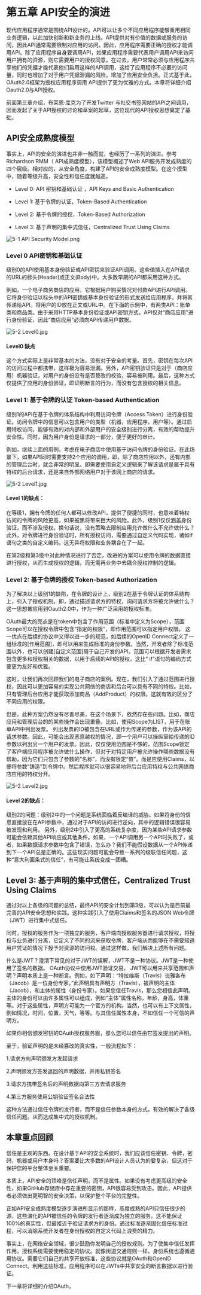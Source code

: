 # 第五章 API安全的演进

现代应用程序通常是围绕API设计的。API可以让多个不同应用程序能够重用相同业务逻辑，以此加快创新和新业务的上线。API提供对有价值的数据或服务的访问，因此API通常需要限制对应用的访问。因此，应用程序需要正确的授权才能调用API。除了应用程序自身要调用API，如果应用程序需要代表用户调用API来访问用户拥有的资源，则它需要用户的授权同意。在过去，用户常常必须与应用程序共享他们的凭据才能代表他们启用这样的API调用，这给了应用程序不必要的访问量，同时也增加了对于用户凭据泄漏的风险，增加了应用安全负担。正式基于此，OAuth2.0框架为授权应用程序调用 API提供了更为优雅的方式。本章将详细介绍Oauth2.0与API授权。

前面第三章介绍，布莱恩·库克为了开发Twitter 与社交书签网站的API之间调用，因而发起了关于API授权的讨论和草案的起草，这位现代的API授权思想奠定了基础。

## API安全成熟度模型

事实上，API的安全的演进也并非一触而就，也经历了一系列的演进。参考Richardson RMM（ API成熟度模型），该模型概述了Web API服务开发成熟度的四个层级。相对应的，从安全角度，构建了API的安全成熟度模型。在这个模型中，随着等级升高，安全性和信任度就越高。

- Level 0: API 密钥和基础认证 ，API Keys and Basic Authentication

- Level 1: 基于令牌的认证，Token-Based Authentication
- Level 2: 基于令牌的授权，Token-Based Authorization

- Level 3: 基于声明的集中式信任，Centralized Trust Using Claims

![5-1 API Security Model.png](https://huawei.best/2021/06/30/98d476ec82e8d.png)

### Level 0 API密钥和基础认证

级别0的API使用基本身份验证或API密钥来验证API调用。这些值插入在API请求的URL的标头(Header)或正文(Body)中。大多数早期的API都采用这种方式。

例如，一个电子商务商店的应用，它根据用户购买情况对付款API进行API调用。它将身份验证以标头中的API密钥或基本身份验证的形式发送给应用程序，并将其传递给API。将用户的ID放在正文或URL中。在下面的示例中，有两类API：账单类和商品类。由于采用HTTP基本身份验证或API密钥方式，API仅对“商店应用”进行身份验证，因此“商店应用”必须向API传递用户数据。

![5-2 Level0.jpg](https://huawei.best/2021/06/30/42c703bfcd425.jpg)

#### Level0 缺点

这个方式实际上是非常基本的方法，没有对于安全的考量。首先，密钥在每次API的访问过程中都携带，这样极为容易泄漏。另外，API密钥验证只是对于（商店应用）机器验证，对用户的身份没有是否篡改的校验，容易被利用。最后，这种方式仅提供了应用的身份验证，即证明断言的行为，而没有包含授权的相关信息。

### Level 1: 基于令牌的认证 Token-based Authentication

级别1的API在基于令牌的体系结构中利用访问令牌（Access Token）进行身份验证。访问令牌中的信息可以包含用户的类型（机器，应用程序，用户等）。通过启用特权访问，能够有效的对内部和外部用户的安全级别进行分离，有效的帮助提升安全性。同时，因为用户身份是请求的一部分，便于更好的审计。

例如，继续上面的用例，考虑在电子商店中使用基于访问令牌的身份验证。在此场景下，如果API同时需要支持2个应用的调用，即，除了商店应用以外，还有内部的管理后台时，就会非常的明显。即需要使用自定义逻辑来了解该请求是属于具有特权的后台请求，还是来自外部网络用户对于该网上商店的请求。

![5-2 Level1.jpg](https://huawei.best/2021/06/30/8c84f4080169c.jpg)

#### Level 1的缺点：

在等级1，拥有令牌的任何人都可以修改API，提供了便捷的同时，也意味着特权访问的令牌的风险更高，如果被黑将带来巨大的风险。此外，级别1仅仅涵盖身份验证，而不涉及授权。换句话说，没有策略去限制应用允许做什么不允许做什么？此外，对令牌进行身份验证时，所有授权访问，需要通过自定义代码实现，诸如if语句之类的自定义编码，这无异将权限和业务耦合在了一起。

在第2级和第3级中对此种情况进行了否定，改进的方案可以使用令牌的数据直接进行授权，从而生成授权的逻辑，而无需再业务中去耦合授权控制的逻辑。

### Level 2: 基于令牌的授权 Token-based Authorization

为了解决以上级别1的缺陷，在令牌的设计上，级别2在基于令牌认证的体系结构上，引入了授权机制。即，通过描述请求方的特权，询问请求方将被允许做什么？这一思想被应用到Oauth2.0中，作为一种广泛采用的授权标准。

OAuth最大的亮点是在token中包含了作用范围（标准中定义为Scope），范围Scope可以在授权令牌中包含“指定的权限”，即作用范围可以指定用户权限。 这一优点在后续的协议中又得以进一步的规范，如后续的OpenID Connect定义了一组标准的[作用范围]，即可以用来生成标准的身份参数。当然，开发者除了标准范围以外，也可以创建[自定义范围]用于自己开发的API。范围可以根据开发者需求包含更多和授权相关的数据，以用于后续的API的授权，这比“ if”语句的编码方式要更为友好和优雅。

这时，让我们再次回顾我们的电子商店的案例。现在，我们引入了通过范围进行授权，因此可以更加容易的实现公共网络的商店和后台可以具有不同的特权。比如，只有管理后台应用才能获取添加商品（AddProduct）的权限。这就有效的区分了不同应用的权限。

但是，此种方案仍然没有尽善尽美，在这个场景下，依然存在些问题。比如，商店应用和管理后台的的某些操作会出现重叠。比如，使用Scope为LIST，用于在账单API中列出发票。 列出发票的ID被包含在URL或作为传递的参数，作为该API的请求参数。因此，可能会出现恶意越权的情况，即一个用户可以操纵窜給传递的ID参数以列出另一个用户的发票。因此，仅仅使用范围是不够的，范围Scope锁定了客户端应用程序被允许做什么操作，但对于对特定用户被允许操作哪些数据没有帮助，因为它们只包含了参数的“名称”，而没有限定“值”。而是应使用Claims，以便将参数“铸造”到令牌中。然后程序就可以很容易地将后台应用特权与公共网络商店应用的特权分开。

![5-2 Level2.jpg](https://huawei.best/2021/06/30/8300797681f6b.jpg)

#### Level 2的缺点：

级别2的问题：级别2中的一个问题是系统面临着反编译的威胁。如果将身份的信息直接放在在API参数中，通过对于API的访问进行逆向，其中的逻辑错误很容易被发现和利用。 另外，级别2中引入了更高的系统复杂度，因为某些API请求参数可能会依赖其他API响应或其他条件。如果，一个API调用另一个API时失败了，或者，如果数据请求参数中包含了错误，怎么办？我们不能假设数据从一个API传递到下一个API总是正确的。这些现实问题可能会导致一系列的级联信任问题，这种“意大利面条式的信任”，有可能让系统变成一团糟。



## Level 3: 基于声明的集中式信任，Centralized Trust Using Claims

通过对以上各级的问题的总结，最终API的安全计划到第3级，可以认为是目前最完善的API安全思想和实践。这种实践引入了使用Claims和签名的JSON Web令牌（JWT）进行集中式信任。

同时，授权的服务作为一项独立的服务，客户端向授权服务器进行请求授权，将授权与业务进行分离，它定义了不同的流来获取令牌，客户端从而能够在不需要知道用户凭证的情况下授予对资源的访问权。通过这样做，我们解决上述所有问题。

什么是JWT？澄清下常见的对于JWT的误解，JWT不是一种协议。JWT是一种使用了签名的数据。 OAuth协议中使用JWT验证交易。 JWT可以用来共享范围和声明？声明本质上是一种断言。例如，如下声明：“特拉维斯（Travis）说雅各布（Jacob）是一位身份专家。”此声明具有声明方（Travis），被声明的主体（Jacob），和主体的属性（身份专家）。如果您信任Travis，那么您相信此声明。主体的身份可以由许多属性可以组成，例如“主体”属性名称，年龄，身高，体重等。对于这些属性，声明方可能为一个官方的机构。当然，也可以有上下文属性，例如情况，时间，位置，天气，等等。与其信任属性本身，不如信任一个可信的声明方。

如果你相信颁发密钥的OAuth授权服务器，那么您可以信任由它签发提出的声明。

至于，验证声明的是未经篡改的真实性，一般流程如下：

1.请求方向声明颁发方发起请求

2.声明颁发方签发返回的声明数据，并用私钥签名

3.请求方携带签名后的声明数据向第三方去请求服务

4.第三方服务使用公钥验证签名合法性

这种方法通过信任令牌的发行者，而不是信任参数本身的方式，有效的解决了各级信任问题。从而达成集中式的授权机制。



## 本章重点回顾

信任是主观的东西。在设计基于API的安全系统时，我们应该信任密钥、令牌，密码，机器或用户本身吗？答案要比大多数的API设计人员认为的要复杂，但这对于保护您的平台整体至关重要。

 本质上，API安全的顶峰是信任声明，而不是属性。如果没有考虑更高级的安全性，如果GitHub存储库中存在重要的密钥，API很容易受到攻击。因此，API提供者必须做出更明智的安全决策，以保护整个平台的完整性。

正如API安全成熟度模型逐步演进所显示的那样，高度成熟的API只信任很少的源，这些演化的API被信任的令牌的发行者逐渐成为独立的服务。这不能保证100%的真实性，但最接近于验证请求方的身份。通过标准逐渐固化信任标准过程，可以消除系统开发者在身份授权的自定义代码上浪费的精力。

事实上，在网络安全领域，很少鼓励你发明自己的授权规则。为了使集中信任发挥作用，授权系统需要使用稳定的协议。就像街道交通规则一样，身份系统也遵循通用协议。需要它们自己的共享开放标准，这些协议就是OAuth和OpenID Connect。利用这些标准，应用程序可以在JWTs中共享安全的断言数据以进行验证。

下一章将详细的介绍OAuth。
